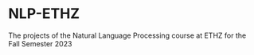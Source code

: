 # NLP-ETHZ
The projects of the Natural Language Processing course at ETHZ for the Fall Semester 2023
